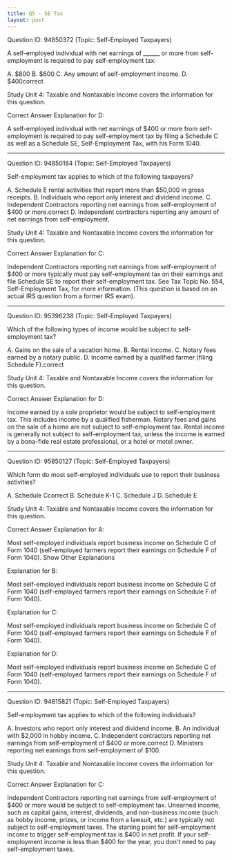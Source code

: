 ```yaml
---
title: Q5 - SE Tax
layout: post
---
```


Question ID: 94850372 (Topic: Self-Employed Taxpayers)

A self-employed individual with net earnings of ______ or more from self-employment is required to pay self-employment tax:

A. $800
B. $600
C. Any amount of self-employment income. 
D. $400correct

Study Unit 4: Taxable and Nontaxable Income covers the information for this question.

Correct Answer Explanation for D:

A self-employed individual with net earnings of $400 or more from self-employment is required to pay self-employment tax by filing a Schedule C as well as a Schedule SE, Self-Employment Tax, with his Form 1040.

---

Question ID: 94850184 (Topic: Self-Employed Taxpayers)

Self-employment tax applies to which of the following taxpayers?

A. Schedule E rental activities that report more than $50,000 in gross receipts.
B. Individuals who report only interest and dividend income.
C. Independent Contractors reporting net earnings from self-employment of $400 or more.correct
D. Independent contractors reporting any amount of net earnings from self-employment.

Study Unit 4: Taxable and Nontaxable Income covers the information for this question.

Correct Answer Explanation for C:

Independent Contractors reporting net earnings from self-employment of $400 or more typically must pay self-employment tax on their earnings and file Schedule SE to report their self-employment tax. See Tax Topic No. 554, Self-Employment Tax, for more information. (This question is based on an actual IRS question from a former IRS exam). 

---

Question ID: 95396238 (Topic: Self-Employed Taxpayers)

Which of the following types of income would be subject to self-employment tax?

A. Gains on the sale of a vacation home.
B. Rental income.
C. Notary fees earned by a notary public.
D. Income earned by a qualified farmer (filing Schedule F).correct

Study Unit 4: Taxable and Nontaxable Income covers the information for this question.

Correct Answer Explanation for D:

Income earned by a sole proprietor would be subject to self-employment tax. This includes income by a qualified fisherman. Notary fees and gains on the sale of a home are not subject to self-employment tax. Rental income is generally not subject to self-employment tax, unless the income is earned by a bona-fide real estate professional, or a hotel or motel owner.

---

Question ID: 95850127 (Topic: Self-Employed Taxpayers)

Which form do most self-employed individuals use to report their business activities?

A. Schedule Ccorrect
B. Schedule K-1
C. Schedule J
D. Schedule E

Study Unit 4: Taxable and Nontaxable Income covers the information for this question.

Correct Answer Explanation for A:

Most self-employed individuals report business income on Schedule C of Form 1040 (self-employed farmers report their earnings on Schedule F of Form 1040). 
Show Other Explanations

Explanation for B:

Most self-employed individuals report business income on Schedule C of Form 1040 (self-employed farmers report their earnings on Schedule F of Form 1040). 

Explanation for C:

Most self-employed individuals report business income on Schedule C of Form 1040 (self-employed farmers report their earnings on Schedule F of Form 1040). 

Explanation for D:

Most self-employed individuals report business income on Schedule C of Form 1040 (self-employed farmers report their earnings on Schedule F of Form 1040). 

---

Question ID: 94815821 (Topic: Self-Employed Taxpayers)

Self-employment tax applies to which of the following individuals?

A. Investors who report only interest and dividend income.
B. An individual with $2,000 in hobby income.
C. Independent contractors reporting net earnings from self-employment of $400 or more.correct
D. Ministers reporting net earnings from self-employment of $100.

Study Unit 4: Taxable and Nontaxable Income covers the information for this question.

Correct Answer Explanation for C:

Independent Contractors reporting net earnings from self-employment of $400 or more would be subject to self-employment tax. Unearned income, such as capital gains, interest, dividends, and non-business income (such as hobby income, prizes, or income from a lawsuit, etc.) are typically not subject to self-employment taxes. The starting point for self-employment income to trigger self-employment tax is $400 in net profit. If your self-employment income is less than $400 for the year, you don't need to pay self-employment taxes.


